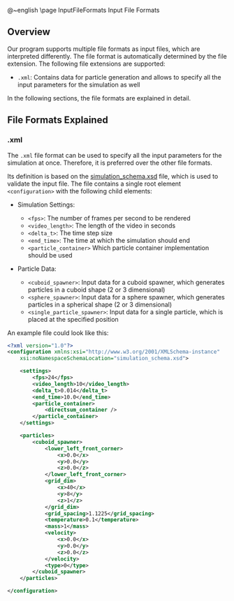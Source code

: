 <!-- markdownlint-disable-next-line -->
@~english
\page InputFileFormats Input File Formats

## Overview

Our program supports multiple file formats as input files, which are interpreted differently. The file format is automatically determined by the file extension.
The following file extensions are supported:

- `.xml`: Contains data for particle generation and allows to specify all the input parameters for the simulation as well

In the following sections, the file formats are explained in detail.

## File Formats Explained

### .xml

The `.xml` file format can be used to specify all the input parameters for the simulation at once. Therefore, it is preferred over the other file formats.

Its definition is based on the [simulation_schema.xsd](simulation_schema.xsd) file, which is used to validate the input file. The file contains a single root element `<configuration>` with the following child elements:

- Simulation Settings:
  - `<fps>`: The number of frames per second to be rendered
  - `<video_length>`: The length of the video in seconds
  - `<delta_t>`: The time step size
  - `<end_time>`: The time at which the simulation should end
  - `<particle_container>` Which particle container implementation should be used
  
- Particle Data:
  - `<cuboid_spawner>`: Input data for a cuboid spawner, which generates particles in a cuboid shape (2 or 3 dimensional)
  - `<sphere_spawner>`: Input data for a sphere spawner, which generates particles in a spherical shape (2 or 3 dimensional)
  - `<single_particle_spawner>`: Input data for a single particle, which is placed at the specified position

An example file could look like this:

```xml
<?xml version="1.0"?>
<configuration xmlns:xsi="http://www.w3.org/2001/XMLSchema-instance"
    xsi:noNamespaceSchemaLocation="simulation_schema.xsd">

    <settings>
        <fps>24</fps>
        <video_length>10</video_length>
        <delta_t>0.014</delta_t>
        <end_time>10.0</end_time>
        <particle_container>
            <directsum_container />
        </particle_container>
    </settings>

    <particles>
        <cuboid_spawner>
            <lower_left_front_corner>
                <x>0.0</x>
                <y>0.0</y>
                <z>0.0</z>
            </lower_left_front_corner>
            <grid_dim>
                <x>40</x>
                <y>8</y>
                <z>1</z>
            </grid_dim>
            <grid_spacing>1.1225</grid_spacing>
            <temperature>0.1</temperature>
            <mass>1</mass>
            <velocity>
                <x>0.0</x>
                <y>0.0</y>
                <z>0.0</z>
            </velocity>
            <type>0</type>
        </cuboid_spawner>
    </particles>

</configuration>
```
